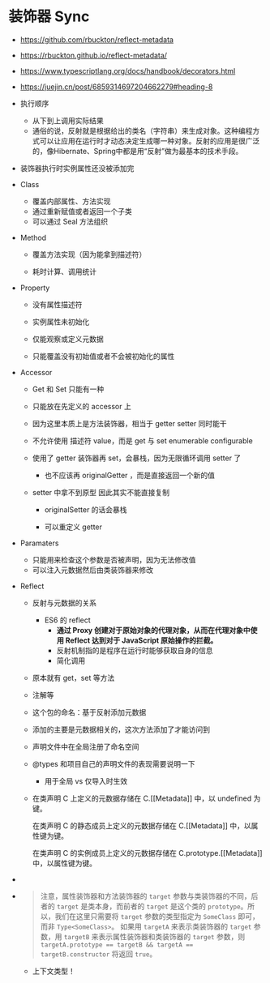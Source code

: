 # 装饰器 Sync

- https://github.com/rbuckton/reflect-metadata

- https://rbuckton.github.io/reflect-metadata/

- https://www.typescriptlang.org/docs/handbook/decorators.html

- https://juejin.cn/post/6859314697204662279#heading-8

- 执行顺序

  - 从下到上调用实际结果
  - 通俗的说，反射就是根据给出的类名（字符串）来生成对象。这种编程方式可以让应用在运行时才动态决定生成哪一种对象。反射的应用是很广泛的，像Hibernate、Spring中都是用“反射”做为最基本的技术手段。

- 装饰器执行时实例属性还没被添加完

- Class

  - 覆盖内部属性、方法实现
  - 通过重新赋值或者返回一个子类
  - 可以通过 Seal 方法组织

- Method

  - 覆盖方法实现（因为能拿到描述符）
  
  - 耗时计算、调用统计
  
- Property

  - 没有属性描述符

  - 实例属性未初始化

  - 仅能观察或定义元数据

  - 只能覆盖没有初始值或者不会被初始化的属性

- Accessor

  - Get 和 Set 只能有一种

  - 只能放在先定义的 accessor 上

  - 因为这里本质上是方法装饰器，相当于 getter setter 同时能干

  - 不允许使用 描述符 value，而是 get 与 set enumerable configurable

  - 使用了 getter 装饰器再 set，会暴栈，因为无限循环调用 setter 了
    - 也不应该再 originalGetter ，而是直接返回一个新的值

  - setter 中拿不到原型 因此其实不能直接复制
    - originalSetter 的话会暴栈

    - 可以重定义 getter

- Paramaters

  - 只能用来检查这个参数是否被声明，因为无法修改值
  - 可以注入元数据然后由类装饰器来修改

  

  

- Reflect

  - 反射与元数据的关系
  
    - ES6 的 reflect
      - **通过 Proxy 创建对于原始对象的代理对象，从而在代理对象中使用 Reflect 达到对于 JavaScript 原始操作的拦截。**
      - 反射机制指的是程序在运行时能够获取自身的信息
      - 简化调用
  
  - 原本就有 get，set 等方法
  
  - 注解等
  
  - 这个包的命名：基于反射添加元数据
  
  - 添加的主要是元数据相关的，这次方法添加了才能访问到
  
  - 声明文件中在全局注册了命名空间
  
  - @types 和项目自己的声明文件的表现需要说明一下
  
    - 用于全局 vs 仅导入时生效
  
  - 在类声明 C 上定义的元数据存储在 C.[[Metadata]] 中，以 undefined 为键。
  
    在类声明 C 的静态成员上定义的元数据存储在 C.[[Metadata]] 中，以属性键为键。
  
    在类声明 C 的实例成员上定义的元数据存储在 C.prototype.[[Metadata]] 中，以属性键为键。
  
  
  
- 
  
- > 注意，属性装饰器和方法装饰器的 `target` 参数与类装饰器的不同，后者的 `target` 是类本身，而前者的 `target` 是这个类的 `prototype`。所以，我们在这里只需要将 `target` 参数的类型指定为 `SomeClass` 即可，而非 `Type<SomeClass>`。
  >  如果用 `targetA` 来表示类装饰器的 `target` 参数，用 `targetB` 来表示属性装饰器和类装饰器的 `target` 参数，则 `targetA.prototype == targetB && targetA == targetB.constructor` 将返回 `true`。
  >  

  

  - 上下文类型！
